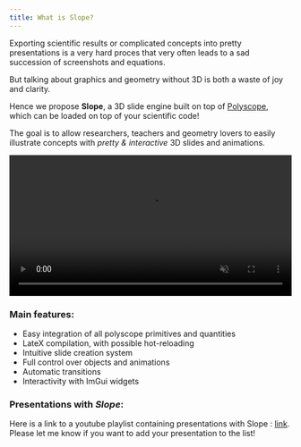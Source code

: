 ```yaml
---
title: What is Slope?
---
```



Exporting scientific results or complicated concepts into pretty presentations is a very hard proces that very often leads to a sad succession of screenshots and equations.


But talking about graphics and geometry without 3D is both a waste of joy and clarity.

Hence we propose **Slope**, a 3D slide engine built on top of [Polyscope](https://polyscope.run/), which can be loaded on top of your scientific code!

The goal is to allow researchers, teachers and geometry lovers to easily illustrate concepts with *pretty & interactive* 3D slides and animations.


<video width="100%" autoplay loop muted>
  <source src="static/slope_intro.mp4" type="video/mp4">
  Your browser does not support the video tag.
</video>

### Main features:

- Easy integration of all polyscope primitives and quantities
- LateX compilation, with possible hot-reloading
- Intuitive slide creation system
- Full control over objects and animations
- Automatic transitions
- Interactivity with ImGui widgets

### Presentations with *Slope*:

Here is a link to a youtube playlist containing presentations with Slope : [link](https://youtube.com/playlist?list=PLmC_RrzoO5-dHpV4h-ZX7077p0G-bjQWw&si=YfHUrDVlMtzPaDGn). Please let me know if you want to add your presentation to the list!
